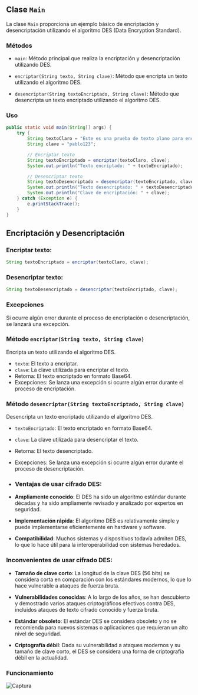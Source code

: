 ## Clase `Main`

La clase `Main` proporciona un ejemplo básico de encriptación y desencriptación utilizando el algoritmo DES (Data Encryption Standard).

### Métodos

- `main`: Método principal que realiza la encriptación y desencriptación utilizando DES.
  
- `encriptar(String texto, String clave)`: Método que encripta un texto utilizando el algoritmo DES.
  
- `desencriptar(String textoEncriptado, String clave)`: Método que desencripta un texto encriptado utilizando el algoritmo DES.

### Uso

```java
public static void main(String[] args) {
    try {
        String textoClaro = "Este es una prueba de texto plano para encriptar";
        String clave = "pablo123";

        // Encriptar texto
        String textoEncriptado = encriptar(textoClaro, clave);
        System.out.println("Texto encriptado: " + textoEncriptado);

        // Desencriptar texto
        String textoDesencriptado = desencriptar(textoEncriptado, clave);
        System.out.println("Texto desencriptado: " + textoDesencriptado);
        System.out.println("Clave de encriptación: " + clave);
    } catch (Exception e) {
        e.printStackTrace();
    }
}
```
## Encriptación y Desencriptación

### Encriptar texto:

```java
String textoEncriptado = encriptar(textoClaro, clave);
```

### Desencriptar texto:

```java
String textoDesencriptado = desencriptar(textoEncriptado, clave);
```

### Excepciones

Si ocurre algún error durante el proceso de encriptación o desencriptación, se lanzará una excepción.

### Método `encriptar(String texto, String clave)`

Encripta un texto utilizando el algoritmo DES.

- `texto`: El texto a encriptar.
- `clave`: La clave utilizada para encriptar el texto.
- Retorna: El texto encriptado en formato Base64.
- Excepciones: Se lanza una excepción si ocurre algún error durante el proceso de encriptación.

### Método `desencriptar(String textoEncriptado, String clave)`

Desencripta un texto encriptado utilizando el algoritmo DES.

- `textoEncriptado`: El texto encriptado en formato Base64.
- `clave`: La clave utilizada para desencriptar el texto.
- Retorna: El texto desencriptado.
- Excepciones: Se lanza una excepción si ocurre algún error durante el proceso de desencriptación.

- ### Ventajas de usar cifrado DES:

- **Ampliamente conocido**: El DES ha sido un algoritmo estándar durante décadas y ha sido ampliamente revisado y analizado por expertos en seguridad.

- **Implementación rápida**: El algoritmo DES es relativamente simple y puede implementarse eficientemente en hardware y software.

- **Compatibilidad**: Muchos sistemas y dispositivos todavía admiten DES, lo que lo hace útil para la interoperabilidad con sistemas heredados.

### Inconvenientes de usar cifrado DES:

- **Tamaño de clave corto**: La longitud de la clave DES (56 bits) se considera corta en comparación con los estándares modernos, lo que lo hace vulnerable a ataques de fuerza bruta.

- **Vulnerabilidades conocidas**: A lo largo de los años, se han descubierto y demostrado varios ataques criptográficos efectivos contra DES, incluidos ataques de texto cifrado conocido y fuerza bruta.

- **Estándar obsoleto**: El estándar DES se considera obsoleto y no se recomienda para nuevos sistemas o aplicaciones que requieran un alto nivel de seguridad.

- **Criptografía débil**: Dada su vulnerabilidad a ataques modernos y su tamaño de clave corto, el DES se considera una forma de criptografía débil en la actualidad.

### Funcionamiento
![Captura](https://github.com/pabloaten/desencriptacionDES/assets/92804753/9aa92255-2130-47a4-b39e-94c3e2646894)

